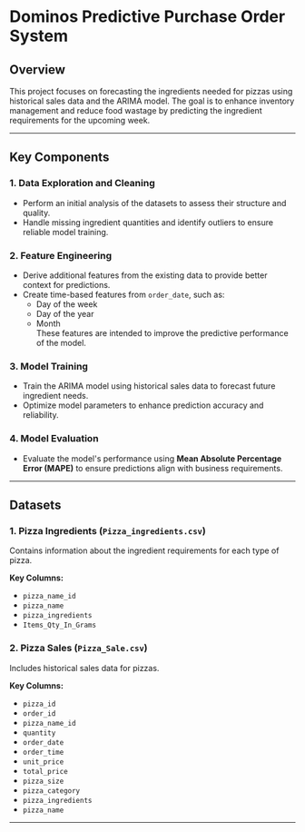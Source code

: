 # Dominos Predictive Purchase Order System

## **Overview**
This project focuses on forecasting the ingredients needed for pizzas using historical sales data and the ARIMA model. The goal is to enhance inventory management and reduce food wastage by predicting the ingredient requirements for the upcoming week.

---

## **Key Components**

### **1. Data Exploration and Cleaning**
- Perform an initial analysis of the datasets to assess their structure and quality.
- Handle missing ingredient quantities and identify outliers to ensure reliable model training.

### **2. Feature Engineering**
- Derive additional features from the existing data to provide better context for predictions.
- Create time-based features from `order_date`, such as:
  - Day of the week
  - Day of the year
  - Month  
  These features are intended to improve the predictive performance of the model.

### **3. Model Training**
- Train the ARIMA model using historical sales data to forecast future ingredient needs.
- Optimize model parameters to enhance prediction accuracy and reliability.

### **4. Model Evaluation**
- Evaluate the model's performance using **Mean Absolute Percentage Error (MAPE)** to ensure predictions align with business requirements.

---

## **Datasets**

### **1. Pizza Ingredients (`Pizza_ingredients.csv`)**
Contains information about the ingredient requirements for each type of pizza.

**Key Columns:**
- `pizza_name_id`
- `pizza_name`
- `pizza_ingredients`
- `Items_Qty_In_Grams`

### **2. Pizza Sales (`Pizza_Sale.csv`)**
Includes historical sales data for pizzas.

**Key Columns:**
- `pizza_id`
- `order_id`
- `pizza_name_id`
- `quantity`
- `order_date`
- `order_time`
- `unit_price`
- `total_price`
- `pizza_size`
- `pizza_category`
- `pizza_ingredients`
- `pizza_name`

---

